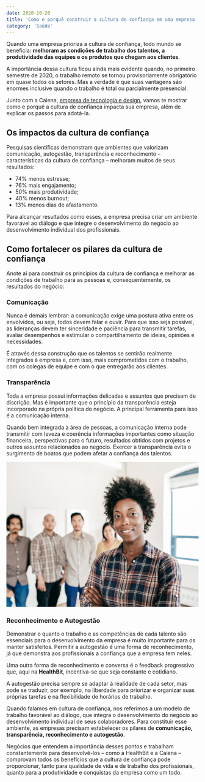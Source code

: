 ```yaml
---
date: 2020-10-20
title: 'Como e porquê construir a cultura de confiança em uma empresa ' 
category: 'Saúde'
---
```


Quando uma empresa prioriza a cultura de confiança, todo mundo se beneficia: **melhoram as condições de trabalho dos talentos, a produtividade das equipes e os produtos que chegam aos clientes**.

A importância dessa cultura ficou ainda mais evidente quando, no primeiro semestre de 2020, o trabalho remoto se tornou provisoriamente obrigatório em quase todos os setores. Mas a verdade é que suas vantagens são enormes inclusive quando o trabalho é total ou parcialmente presencial.

Junto com a Caiena, [empresa de tecnologia e design](https://blog.caiena.net/), vamos te mostrar como e porquê a cultura de confiança impacta sua empresa, além de explicar os passos para adotá-la.

## Os impactos da cultura de confiança

Pesquisas científicas demonstram que ambientes que valorizam comunicação, autogestão, transparência e reconhecimento – características da cultura de confiança – melhoram muitos de seus resultados:

- 74% menos estresse;
- 76% mais engajamento;
- 50% mais produtividade;
- 40% menos burnout;
- 13% menos dias de afastamento.

Para alcançar resultados como esses, a empresa precisa criar um ambiente favorável ao diálogo e que integre o desenvolvimento do negócio ao desenvolvimento individual dos profissionais.

## Como fortalecer os pilares da cultura de confiança

Anote aí para construir os princípios da cultura de confiança e melhorar as condições de trabalho para as pessoas e, consequentemente, os resultados do negócio:

### Comunicação

Nunca é demais lembrar: a comunicação exige uma postura ativa entre os envolvidos, ou seja, todos devem falar e ouvir. Para que isso seja possível, as lideranças devem ter sinceridade e paciência para transmitir tarefas, avaliar desempenhos e estimular o compartilhamento de ideias, opiniões e necessidades.

É através dessa construção que os talentos se sentirão realmente integrados à empresa e, com isso, mais comprometidos com o trabalho, com os colegas de equipe e com o que entregarão aos clientes.

### Transparência

Toda a empresa possui informações delicadas e assuntos que precisam de discrição. Mas é importante que o princípio da transparência esteja incorporado na própria política do negócio. A principal ferramenta para isso é a comunicação interna.

Quando bem integrada à área de pessoas, a comunicação interna pode transmitir com leveza e coerência informações importantes como situação financeira, perspectivas para o futuro, resultados obtidos com projetos e outros assuntos relacionados ao negócio. Exercer a transparência evita o surgimento de boatos que podem afetar a confiança dos talentos.

![Cultura de confiança](construir_cultura_confianca.png)

### Reconhecimento e Autogestão

Demonstrar o quanto o trabalho e as competências de cada talento são essenciais para o desenvolvimento da empresa é muito importante para os manter satisfeitos. Permitir a autogestão é uma forma de reconhecimento, já que demonstra aos profissionais a confiança que a empresa tem neles.

Uma outra forma de reconhecimento e conversa é o feedback progressivo que, aqui na **HealthBit**, incentiva-se que seja constante e cotidiano.

A autogestão precisa sempre se adaptar à realidade de cada setor, mas pode se traduzir, por exemplo, na liberdade para priorizar e organizar suas próprias tarefas e na flexibilidade de horários de trabalho.

Quando falamos em cultura de confiança, nos referimos a um modelo de trabalho favorável ao diálogo, que integra o desenvolvimento do negócio ao desenvolvimento individual de seus colaboradores. Para constituir esse ambiente, as empresas precisam estabelecer os pilares de **comunicação, transparência, reconhecimento e autogestão**.

Negócios que entendem a importância desses pontos e trabalham constantemente para desenvolvê-los – como a HealthBit e a Caiena – comprovam todos os benefícios que a cultura de confiança pode proporcionar, tanto para qualidade de vida e de trabalho dos profissionais, quanto para a produtividade e conquistas da empresa como um todo.